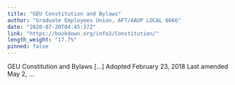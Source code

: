 ```yaml
---
title: "GEU Constitution and Bylaws"
author: "Graduate Employees Union, AFT/AAUP LOCAL 6666"
date: "2020-07-20T04:45:37Z"
link: "https://bookdown.org/info3/Constitution/"
length_weight: "17.7%"
pinned: false
---
```


GEU Constitution and Bylaws [...] Adopted February 23, 2018 Last amended May 2, ...
